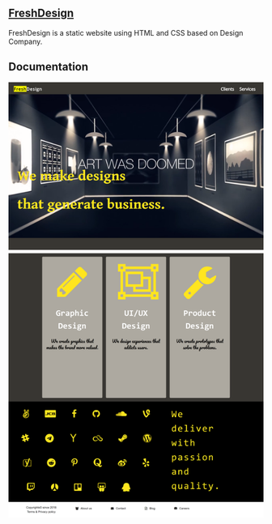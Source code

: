 ## [FreshDesign](https://github.com/venkat-narahari/FreshDesign)

FreshDesign is a static website using HTML and CSS based on Design Company.

## Documentation

 ![Website Page](/docs/img/FreshDesign.png)
